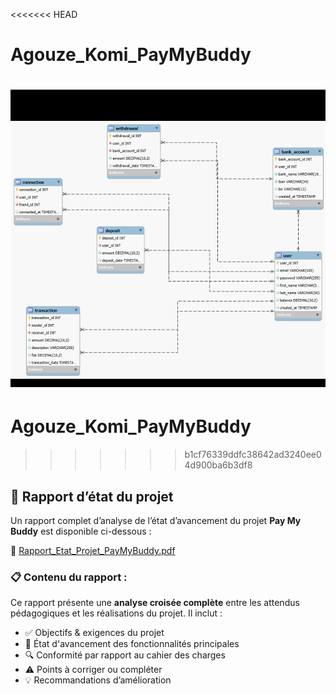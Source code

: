 <<<<<<< HEAD
# Agouze_Komi_PayMyBuddy
![img.png](img.png)
=======
# Agouze_Komi_PayMyBuddy
>>>>>>> b1cf76339ddfc38642ad3240ee04d900ba6b3df8
## 📘 Rapport d’état du projet

Un rapport complet d’analyse de l’état d’avancement du projet **Pay My Buddy** est disponible ci-dessous :

📄 [Rapport_Etat_Projet_PayMyBuddy.pdf](./Rapport_Etat_Projet_PayMyBuddy.pdf)

### 📋 Contenu du rapport :

Ce rapport présente une **analyse croisée complète** entre les attendus pédagogiques et les réalisations du projet. Il inclut :

- ✅ Objectifs & exigences du projet
- 🧱 État d'avancement des fonctionnalités principales
- 🔍 Conformité par rapport au cahier des charges
- ⚠️ Points à corriger ou compléter
- 💡 Recommandations d’amélioration
